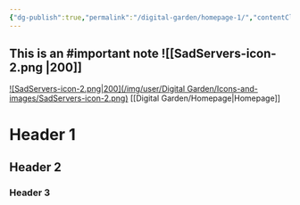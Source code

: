 ```yaml
---
{"dg-publish":true,"permalink":"/digital-garden/homepage-1/","contentClasses":"custom-style.scss img-grid.css","noteIcon":3}
---
```


This is an #important note
![[SadServers-icon-2.png \|200]]
---

[![SadServers-icon-2.png|200](/img/user/Digital Garden/Icons-and-images/SadServers-icon-2.png)](Homepage)
[[Digital Garden/Homepage\|Homepage]]

# Header 1
## Header 2
### Header 3